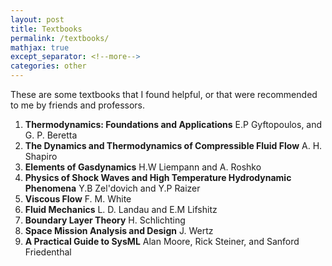 ```yaml
---
layout: post
title: Textbooks
permalink: /textbooks/
mathjax: true
except_separator: <!--more-->
categories: other
---
```


These are some textbooks that I found helpful, or that were recommended to me by friends and professors. 

<!--more-->

1. **Thermodynamics: Foundations and Applications**
E.P Gyftopoulos, and G. P. Beretta
2. **The Dynamics and Thermodynamics of Compressible Fluid Flow**
A. H. Shapiro
3. **Elements of Gasdynamics**
H.W Liempann and A. Roshko
4. **Physics of Shock Waves and High Temperature Hydrodynamic Phenomena**
Y.B Zel'dovich and Y.P Raizer
5. **Viscous Flow**
F. M. White
6. **Fluid Mechanics**
L. D. Landau and E.M Lifshitz
7. **Boundary Layer Theory**
H. Schlichting
8. **Space Mission Analysis and Design**
J. Wertz
9. **A Practical Guide to SysML**
Alan Moore, Rick Steiner, and Sanford Friedenthal
